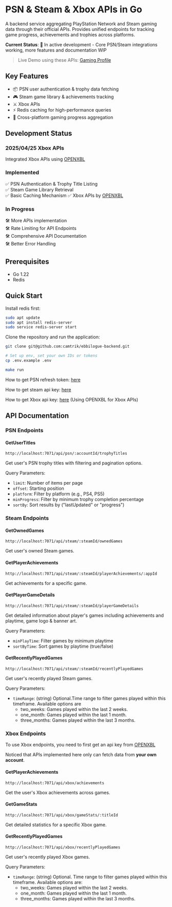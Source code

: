 # PSN & Steam & Xbox APIs in Go 

A backend service aggregating PlayStation Network and Steam gaming data through their official APIs. Provides unified endpoints for tracking game progress, achievements and trophies across platforms.

**Current Status**: 🚧 In active development - Core PSN/Steam integrations working, more features and documentation WIP

> Live Demo using these APIs: [Gaming Profile](https://www.ebbilogue.com/gaming)

## Key Features
- 📦 PSN user authentication & trophy data fetching 
- 🎮 Steam game library & achievements tracking
- ⚔️ Xbox APIs
- ⚡ Redis caching for high-performance queries
- 🌉 Cross-platform gaming progress aggregation

## Development Status
### 2025/04/25 Xbox APIs
Integrated Xbox APIs using [OPENXBL](https://xbl.io/)

### Implemented
✅ PSN Authentication & Trophy Title Listing  
✅ Steam Game Library Retrieval  
✅ Basic Caching Mechanism
✅ Xbox APIs by [OPENXBL](https://xbl.io/)

### In Progress
🛠️ More APIs implementation  
🛠️ Rate Limiting for API Endpoints  
🛠️ Comprehensive API Documentation  
🛠️ Better Error Handling

## Prerequisites
- Go 1.22
- Redis

## Quick Start
Install redis first:
```bash
sudo apt update
sudo apt install redis-server
sudo service redis-server start
```

Clone the repository and run the application:
```bash
git clone git@github.com:camtrik/ebbilogue-backend.git

# Set up env, set your own IDs or tokens
cp .env.example .env

make run 
```

How to get PSN refresh token: [here](https://www.ebbilogue.com/blog/notes/psn-api-use)

How to get steam api key: [here](https://steamcommunity.com/dev)  

How to get Xbox api key: [here](https://xbl.io/console) (Using OPENXBL for Xbox APIs)


## API Documentation

### PSN Endpoints

#### GetUserTitles
```
http://localhost:7071/api/psn/:accountId/trophyTitles
```
Get user's PSN trophy titles with filtering and pagination options.

Query Parameters:
- `limit`: Number of items per page
- `offset`: Starting position
- `platform`: Filter by platform (e.g., PS4, PS5)
- `minProgress`: Filter by minimum trophy completion percentage
- `sortBy`: Sort results by ("lastUpdated" or "progress")

### Steam Endpoints

#### GetOwnedGames
```
http://localhost:7071/api/steam/:steamId/ownedGames
```
Get user's owned Steam games.

#### GetPlayerAchievements
```
http://localhost:7071/api/steam/:steamId/playerAchievements/:appId
```
Get achievements for a specific game.

#### GetPlayerGameDetails
```
http://localhost:7071/api/steam/:steamId/playerGameDetails
```
Get detailed information about player's games including achievements and playtime, game logo & banner art.

Query Parameters:
- `minPlayTime`: Filter games by minimum playtime 
- `sortByTime`: Sort games by playtime (true/false)

#### GetRecentlyPlayedGames
```
http://localhost:7071/api/steam/:steamId/recentlyPlayedGames
```
Get user's recently played Steam games.

Query Parameters:
- `timeRange`: (string) Optional.Time range to filter games played within this timeframe. Available options are
    - two_weeks: Games played within the last 2 weeks.
    - one_month: Games played within the last 1 month.
    - three_months: Games played within the last 3 months.


### Xbox Endpoints 
To use Xbox endpoints, you need to first get an api key from [OPENXBL](https://xbl.io/)  

Noticed that APIs implemented here only can fetch data from **your own account**. 
#### GetPlayerAchievements
```
http://localhost:7071/api/xbox/achievements
```
Get the user's Xbox achievements across games.

#### GetGameStats
```
http://localhost:7071/api/xbox/gameStats/:titleId
```
Get detailed statistics for a specific Xbox game.

#### GetRecentlyPlayedGames
```
http://localhost:7071/api/xbox/recentlyPlayedGames
```
Get user's recently played Xbox games.

Query Parameters:
- `timeRange`: (string) Optional. Time range to filter games played within this timeframe. Available options are:
    - two_weeks: Games played within the last 2 weeks.
    - one_month: Games played within the last 1 month.
    - three_months: Games played within the last 3 months.
